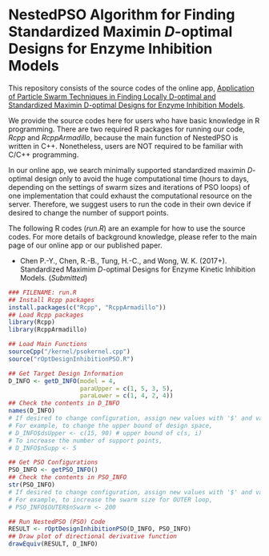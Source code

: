 # NestedPSO Algorithm for Finding Standardized Maximin *D*-optimal Designs for Enzyme Inhibition Models

This repository consists of the source codes of the online app, [Application of Particle Swarm Techniques in Finding Locally D-optimal and Standardized Maximin D-optimal Designs for Enzyme Inhibition Models](https://pingyangchen.shinyapps.io/stdmmoptdesigninhibition/).

We provide the source codes here for users who have basic knowledge in R programming.  There are two required R packages for running our code, *Rcpp* and *RcppArmadillo*, because the main function of NestedPSO is written in C++.  Nonetheless, users are NOT required to be familiar with C/C++ programming.  

In our online app, we search minimally supported standardized maximin *D*-optimal design only to avoid the huge computational time (hours to days, depending on the settings of swarm sizes and iterations of PSO loops) of one implementation that could exhaust the computational resource on the server.  Therefore, we suggest users to run the code in their own device if desired to change the number of support points.

The following R codes (*run.R*) are an example for how to use the source codes.  For more details of background knowledge, please refer to the main page of our online app or our published paper.

* Chen P.-Y., Chen, R.-B., Tung, H.-C., and Wong, W. K. (2017+). Standardized Maximim *D*-optimal Designs for Enzyme Kinetic Inhibition Models. (*Submitted*)

```R
### FILENAME: run.R
## Install Rcpp packages
install.packages(c("Rcpp", "RcppArmadillo"))
## Load Rcpp packages
library(Rcpp)
library(RcppArmadillo)

## Load Main Functions
sourceCpp("/kernel/psokernel.cpp")
source("rOptDesignInhibitionPSO.R")

## Get Target Design Information
D_INFO <- getD_INFO(model = 4, 
                    paraUpper = c(1, 5, 3, 5), 
                    paraLower = c(1, 4, 2, 4))
## Check the contents in D_INFO
names(D_INFO)
# If desired to change configuration, assign new values with '$' and variable lable
# For example, to change the upper bound of design space,
# D_INFO$dsUpper <- c(15, 90) # upper bound of c(s, i)
# To increase the number of support points,
# D_INFO$nSupp <- 5 

## Get PSO Configurations
PSO_INFO <- getPSO_INFO()
## Check the contents in PSO_INFO
str(PSO_INFO)
# If desired to change configuration, assign new values with '$' and variable lable
# For example, to increase the swarm size for OUTER loop,
# PSO_INFO$OUTER$nSwarm <- 200

## Run NestedPSO (PSO) Code
RESULT <- rOptDesignInhibitionPSO(D_INFO, PSO_INFO)
## Draw plot of directional derivative function
drawEquiv(RESULT, D_INFO)
```



